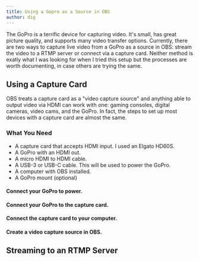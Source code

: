 ```yaml
---
title: Using a Gopro as a Source in OBS
author: dig
---
```


The GoPro is a terrific device for capturing video. It's small, has great picture quality, and supports many video transfer options. Currently, there are two ways to capture live video from a GoPro as a source in OBS: stream the video to a RTMP server or connect via a capture card. Neither method is exatly what I was looking for when I tried this setup but the processes are worth documenting, in case others are trying the same.

## Using a Capture Card

OBS treats a capture card as a "video capture source" and anything able to output video via HDMI can work with one: gaming consoles, digital cameras, video cams, and the GoPro. In fact, the steps to set up most devices with a capture card are almost the same.

### What You Need

* A capture card that accepts HDMI input. I used an Elgato HD60S.
* A GoPro with an HDMI out.
* A micro HDMI to HDMI cable.
* A USB-3 or USB-C cable. This will be used to power the GoPro.
* A computer with OBS installed.
* A GoPro mount (optional)

#### Connect your GoPro to power.

#### Connect your GoPro to the capture card.

#### Connect the capture card to your computer.

#### Create a video capture source in OBS.


## Streaming to an RTMP Server


